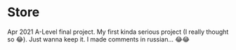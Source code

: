# Store

Apr 2021 A-Level final project.
My first kinda serious project (I really thought so 😂).
Just wanna keep it.
I made comments in russian... 😂😂
